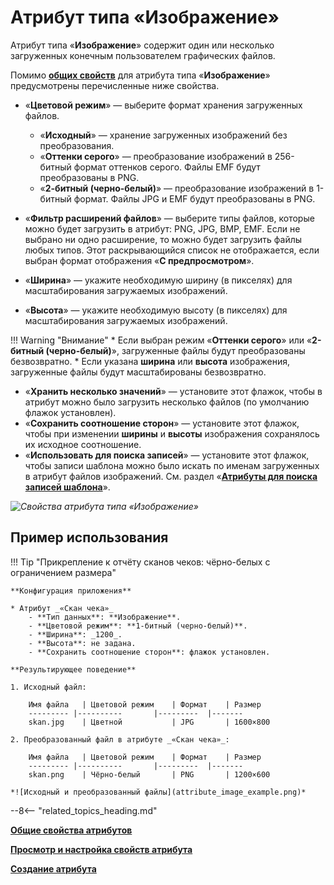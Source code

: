 # Атрибут типа «Изображение»

Атрибут типа «**Изображение**» содержит один или несколько загруженных конечным пользователем графических файлов.

Помимо **[общих свойств](attribute_common_properties.md)** для атрибута типа «**Изображение**» предусмотрены перечисленные ниже свойства.

* «**Цветовой режим**» — выберите формат хранения загруженных файлов.
    - «**Исходный**» — хранение загруженных изображений без преобразования.
    - «**Оттенки серого**» — преобразование изображений в 256-битный формат оттенков серого. Файлы EMF будут преобразованы в PNG.
    - «**2-битный (черно-белый)**» — преобразование изображений в 1-битный формат. Файлы JPG и EMF будут преобразованы в PNG.

* «**Фильтр расширений файлов**» — выберите типы файлов, которые можно будет загрузить в атрибут: PNG, JPG, BMP, EMF. Если не выбрано ни одно расширение, то можно будет загрузить файлы любых типов. Этот раскрывающийся список не отображается, если выбран формат отображения «**С предпросмотром**».
* «**Ширина**» — укажите необходимую ширину (в пикселях) для масштабирования загружаемых изображений.
* «**Высота**» — укажите необходимую высоту (в пикселях) для масштабирования загружаемых изображений.

!!! Warning "Внимание"
    * Если выбран режим «**Оттенки серого**» или «**2-битный (черно-белый)**», загруженные файлы будут преобразованы безвозвратно.
    * Если указана **ширина** или **высота** изображения, загруженные файлы будут масштабированы безвозвратно.

* «**Хранить несколько значений**» — установите этот флажок, чтобы в атрибут можно было загрузить несколько файлов (по умолчанию флажок установлен).
* «**Сохранить соотношение сторон**» — установите этот флажок, чтобы при изменении **ширины** и **высоты** изображения сохранялось их исходное соотношение.
* «**Использовать для поиска записей**» — установите этот флажок, чтобы записи шаблона можно было искать по именам загруженных в атрибут файлов изображений. См. раздел «**[Атрибуты для поиска записей шаблона](searchable_attribute.md)**».

*![Свойства атрибута типа «Изображение»](attribute_image_properties.png)*

## Пример использования

!!! Tip "Прикрепление к отчёту сканов чеков: чёрно-белых с ограничением размера"

    **Конфигурация приложения**

    * Атрибут _«Скан чека»_
        - **Тип данных**: **Изображение**.
        - **Цветовой режим**: **1-битный (черно-белый)**.
        - **Ширина**: _1200_.
        - **Высота**: не задана.
        - **Сохранить соотношение сторон**: флажок установлен.

    **Результирующее поведение**
    
    1. Исходный файл: 
    
        Имя файла   | Цветовой режим    | Формат    | Размер
        --------- |----------       |---------  |------- 
        skan.jpg    | Цветной           | JPG       | 1600×800 

    2. Преобразованный файл в атрибуте _«Скан чека»_: 
    
        Имя файла   | Цветовой режим    | Формат    | Размер
        --------- |----------       |---------  |------- 
        skan.png    | Чёрно-белый       | PNG       | 1200×600

    *![Исходный и преобразованный файлы](attribute_image_example.png)*

--8<-- "related_topics_heading.md"

**[Общие свойства атрибутов](attribute_common_properties.md)**

**[Просмотр и настройка свойств атрибута](attribute_setup.md)**

**[Создание атрибута](attribute_creation.md)**
